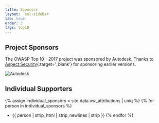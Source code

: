 ```yaml
---
title: Sponsors
layout:  col-sidebar
tab: true
order: 3
tags: top10
---
```


## Project Sponsors
The OWASP Top 10 - 2017 project was sponsored by Autodesk. Thanks to [Aspect Security](https://www.aspectsecurity.com/){:target='_blank'} for sponsoring earlier versions.

![Autodesk](assets/images/autodesk.png)


## Individual Supporters

{% assign individual_sponsors = site.data.ow_attributions | uniq %}
{% for person in individual_sponsors %}
* {{ person | strip_html | strip_newlines | strip }}
{% endfor %}

